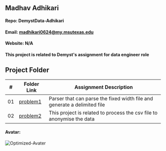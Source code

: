 


## Madhav Adhikari
#### Repo: DemystData-Adhikari
#### Email: madhikari0624@my.msutexas.edu
#### Website: N/A

#### This project is related to  Demyst's assignment for data engineer role


##  Project Folder

|   #   | Folder Link | Assignment Description |
| :---: | ----------- | ---------------------- |
|    01  |  [problem1](https://github.com/adikarimadhav21/DemystData-Adhikari/tree/main/problem1)| Parser that can parse the fixed width file and generate a delimited file|  
|    02  |  [problem2](https://github.com/adikarimadhav21/DemystData-Adhikari/tree/main/problem2)| This project is related to process the csv file to anonymise the data| 

#### Avatar:
![Optimized-Avater](https://user-images.githubusercontent.com/52074828/213879839-2e2abc3a-5b04-48da-9e2a-2b4d400830e5.png)



